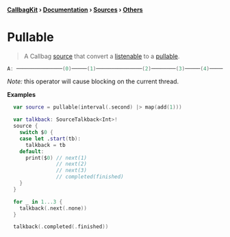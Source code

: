 #### [CallbagKit][Callbag] › [Documentation][Documentation] › [Sources][Sources] › [Others][Others]
# Pullable
> A Callbag [source][Sources] that convert a [listenable][Sources] to a [pullable][Sources].

```swift
A: ───────────────(0)─────(1)───────────────(2)────────(3)─────(4)──────>
```

*Note:* this operator will cause blocking on the current thread.

**Examples**

```swift
  var source = pullable(interval(.second) |> map(add(1)))

  var talkback: SourceTalkback<Int>!
  source {
    switch $0 {
    case let .start(tb):
      talkback = tb
    default:
      print($0) // next(1)
                // next(2)
                // next(3)
                // completed(finished)
    }
  }

  for _ in 1...3 {
    talkback(.next(.none))
  }

  talkback(.completed(.finished))
```

[Callbag]: <../../../README.md> (Callbag)
[Documentation]: <../../README.md> (Documentation)
[Sources]: <../README.md> (Sources)
[Others]: <./README.md> (Others)